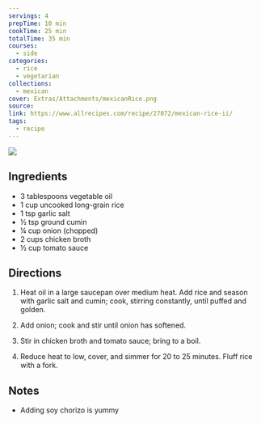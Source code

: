 ```yaml
---
servings: 4
prepTime: 10 min
cookTime: 25 min
totalTime: 35 min
courses:
  - side
categories:
  - rice
  - vegetarian
collections:
  - mexican
cover: Extras/Attachments/mexicanRice.png
source:
link: https://www.allrecipes.com/recipe/27072/mexican-rice-ii/
tags:
  - recipe
---
```


![](Extras/Attachments/mexicanRice.png)


## Ingredients

- 3 tablespoons vegetable oil
- 1 cup uncooked long-grain rice
- 1 tsp garlic salt
- ½ tsp ground cumin
- ¼ cup onion (chopped)
- 2 cups chicken broth
- ½ cup tomato sauce


## Directions

1. Heat oil in a large saucepan over medium heat. Add rice and season with garlic salt and cumin; cook, stirring constantly, until puffed and golden.

2. Add onion; cook and stir until onion has softened.

3. Stir in chicken broth and tomato sauce; bring to a boil.

4. Reduce heat to low, cover, and simmer for 20 to 25 minutes. Fluff rice with a fork.


## Notes

- Adding soy chorizo is yummy